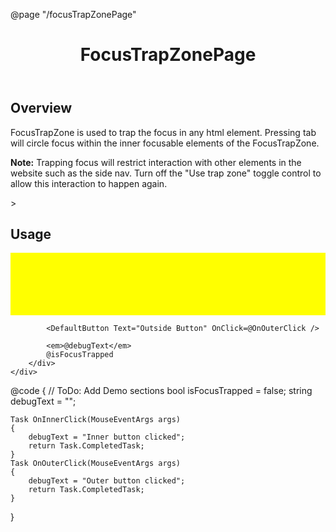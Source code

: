 ﻿@page  "/focusTrapZonePage"

<header class="root">
    <h1 class="title">FocusTrapZonePage</h1>
</header>
<div class="section" style="transition-delay: 0s;">
    <div id="overview" tabindex="-1">
        <h2 class="subHeading hiddenContent">Overview</h2>
    </div>
    <div class="content">
        <div class="ms-Markdown">
            <p>
                FocusTrapZone is used to trap the focus in any html element. Pressing tab will circle focus within the inner focusable elements of the FocusTrapZone.
            </p>
            <p>
                <strong>Note:</strong> Trapping focus will restrict interaction with other elements in the website such as the side nav. Turn off the "Use trap zone" toggle control to allow this interaction to happen again.
            </p>>
        </div>
    </div>
</div>
<div class="section" style="transition-delay: 0s;">
    <div id="overview" tabindex="-1">
        <h2 class="subHeading">Usage</h2>
    </div>
    <div>
        <div class="subSection">
            <Checkbox @bind-Checked=@isFocusTrapped @bind-Checked:event="CheckedChanged" Label="Enable FocusTrapZone" />
            <div style="padding: 50px; background-color:yellow;">
                <FocusTrapZone Disabled=@(!isFocusTrapped)>
                    <DefaultButton Text="First Button" OnClick=@OnInnerClick />
                    <DefaultButton Text="Second Button" OnClick=@OnInnerClick />
                    <DefaultButton Text="Third Button" OnClick=@OnInnerClick />
                </FocusTrapZone>
            </div>

            <DefaultButton Text="Outside Button" OnClick=@OnOuterClick />

            <em>@debugText</em>
            @isFocusTrapped
        </div>
    </div>
</div>

@code {
    // ToDo: Add Demo sections
    bool isFocusTrapped = false;
    string debugText = "";

    Task OnInnerClick(MouseEventArgs args)
    {
        debugText = "Inner button clicked";
        return Task.CompletedTask;
    }
    Task OnOuterClick(MouseEventArgs args)
    {
        debugText = "Outer button clicked";
        return Task.CompletedTask;
    }
}
